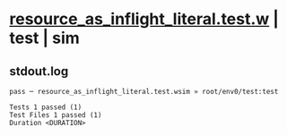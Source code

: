 # [resource_as_inflight_literal.test.w](../../../../../examples/tests/valid/resource_as_inflight_literal.test.w) | test | sim

## stdout.log
```log
pass ─ resource_as_inflight_literal.test.wsim » root/env0/test:test
 
Tests 1 passed (1)
Test Files 1 passed (1)
Duration <DURATION>
```

